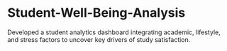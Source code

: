 # Student-Well-Being-Analysis
Developed a student analytics dashboard integrating academic, lifestyle, and stress factors to uncover key drivers of study satisfaction.
